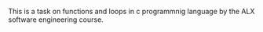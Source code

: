 This is a task on functions and loops in c programmnig language by the ALX software engineering course.
